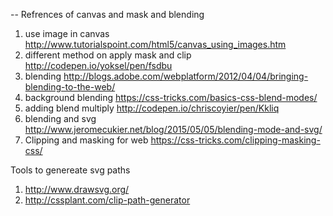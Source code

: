 -- Refrences of canvas and mask and blending
1. use image in canvas http://www.tutorialspoint.com/html5/canvas_using_images.htm 
2. different method on apply mask and clip http://codepen.io/yoksel/pen/fsdbu
3. blending  http://blogs.adobe.com/webplatform/2012/04/04/bringing-blending-to-the-web/
4. background blending https://css-tricks.com/basics-css-blend-modes/
5. adding blend multiply http://codepen.io/chriscoyier/pen/Kkliq
6. blending and svg http://www.jeromecukier.net/blog/2015/05/05/blending-mode-and-svg/
7. Clipping and masking for web https://css-tricks.com/clipping-masking-css/ 


Tools to genereate svg paths
1. http://www.drawsvg.org/
2. http://cssplant.com/clip-path-generator